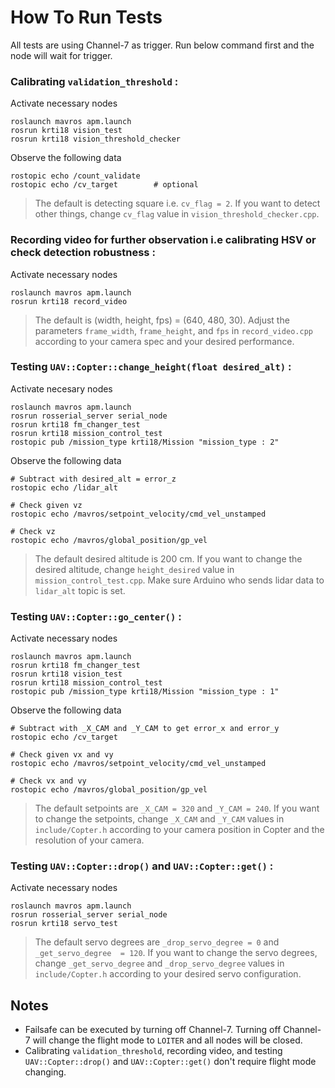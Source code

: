 # How To Run Tests

All tests are using Channel-7 as trigger. Run below command first and the node will wait for trigger.

### Calibrating `validation_threshold` :
Activate necessary nodes
```shell
roslaunch mavros apm.launch
rosrun krti18 vision_test
rosrun krti18 vision_threshold_checker
```
Observe the following data
```shell
rostopic echo /count_validate
rostopic echo /cv_target		# optional
```
> The default is detecting square i.e. `cv_flag = 2`. If you want to detect other things, change `cv_flag` value in `vision_threshold_checker.cpp`.

### Recording video for further observation i.e calibrating HSV or check detection robustness :
Activate necessary nodes
```shell
roslaunch mavros apm.launch
rosrun krti18 record_video
```
> The default is (width, height, fps) = (640, 480, 30). Adjust the parameters `frame_width`, `frame_height`, and `fps` in `record_video.cpp` according to your camera spec and your desired performance.

### Testing `UAV::Copter::change_height(float desired_alt)` :
Activate necesary nodes
```shell
roslaunch mavros apm.launch
rosrun rosserial_server serial_node
rosrun krti18 fm_changer_test
rosrun krti18 mission_control_test
rostopic pub /mission_type krti18/Mission "mission_type : 2"
```
Observe the following data
```shell
# Subtract with desired_alt = error_z
rostopic echo /lidar_alt

# Check given vz
rostopic echo /mavros/setpoint_velocity/cmd_vel_unstamped

# Check vz
rostopic echo /mavros/global_position/gp_vel
```
> The default desired altitude is 200 cm. If you  want to change the desired altitude, change `height_desired` value in `mission_control_test.cpp`.
> Make sure Arduino who sends lidar data to `lidar_alt` topic is set.

### Testing `UAV::Copter::go_center()` :
Activate necessary nodes
```shell
roslaunch mavros apm.launch
rosrun krti18 fm_changer_test
rosrun krti18 vision_test
rosrun krti18 mission_control_test
rostopic pub /mission_type krti18/Mission "mission_type : 1"
```
Observe the following data
```shell
# Subtract with _X_CAM and _Y_CAM to get error_x and error_y
rostopic echo /cv_target

# Check given vx and vy
rostopic echo /mavros/setpoint_velocity/cmd_vel_unstamped

# Check vx and vy
rostopic echo /mavros/global_position/gp_vel
```
> The default setpoints are `_X_CAM = 320` and `_Y_CAM = 240`. If you want to change the setpoints, change `_X_CAM` and `_Y_CAM` values in `include/Copter.h` according to your camera position in Copter and the resolution of your camera.

### Testing `UAV::Copter::drop()` and `UAV::Copter::get()` :
Activate necessary nodes
```shell
roslaunch mavros apm.launch
rosrun rosserial_server serial_node
rosrun krti18 servo_test
```
> The default servo degrees are `_drop_servo_degree = 0` and `_get_servo_degree  = 120`. If you want to change the servo degrees, change `_get_servo_degree` and `_drop_servo_degree` values in `include/Copter.h` according to your desired servo configuration.

## Notes
- Failsafe can be executed by turning off Channel-7. Turning off Channel-7 will change the flight mode to `LOITER` and all nodes will be closed.
- Calibrating `validation_threshold`, recording video, and testing `UAV::Copter::drop()` and `UAV::Copter::get()` don't require flight mode changing.
